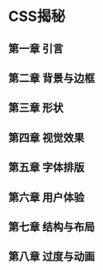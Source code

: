 # CSS揭秘

## 第一章 引言

## 第二章 背景与边框

## 第三章 形状

## 第四章 视觉效果

## 第五章 字体排版

## 第六章 用户体验

## 第七章 结构与布局

## 第八章 过度与动画
